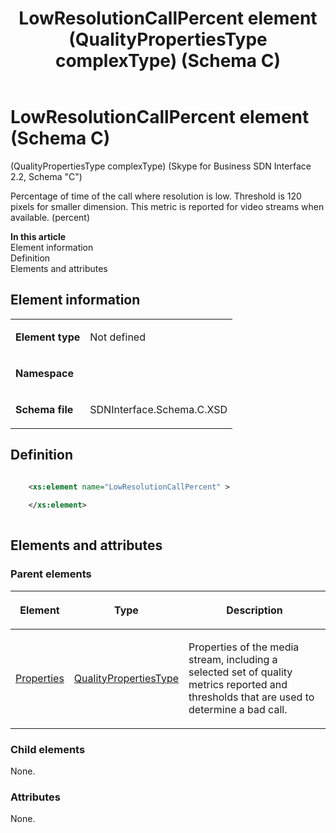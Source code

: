 ﻿---
title: LowResolutionCallPercent element (QualityPropertiesType complexType) (Schema C)
TOCTitle: LowResolutionCallPercent element
ms:assetid: c8c036e0-6579-f286-0523-84cf39516a4b
ms:mtpsurl: https://msdn.microsoft.com/library/Mt404786(v=office.16)
ms:contentKeyID: 68250696
ms.date: 08/24/2015
mtps_version: v=office.16
dev_langs:
- xml
---

# LowResolutionCallPercent element (Schema C)

(QualityPropertiesType complexType) (Skype for Business SDN Interface 2.2, Schema "C")

Percentage of time of the call where resolution is low. Threshold is 120 pixels for smaller dimension. This metric is reported for video streams when available. (percent)

**In this article**  
Element information  
Definition  
Elements and attributes  

## Element information

<table>

<tbody>
<tr class="odd">
<td><p><strong>Element type</strong></p></td>
<td><p>Not defined</p></td>
</tr>
<tr class="even">
<td><p><strong>Namespace</strong></p></td>
<td><p></p></td>
</tr>
<tr class="odd">
<td><p><strong>Schema file</strong></p></td>
<td><p>SDNInterface.Schema.C.XSD</p></td>
</tr>
</tbody>
</table>


## Definition

```xml

    <xs:element name="LowResolutionCallPercent" >
    
    </xs:element>
  
```

## Elements and attributes

### Parent elements

<table>

<thead>
<tr class="header">
<th><p>Element</p></th>
<th><p>Type</p></th>
<th><p>Description</p></th>
</tr>
</thead>
<tbody>
<tr class="odd">
<td><p><a href="properties-element-qualitytype-complextype-skype-for-business-sdn-interface-2-2-schema-c.md">Properties</a></p></td>
<td><p><a href="qualitypropertiestype-complextype-skype-for-business-sdn-interface-2-2-schema-c.md">QualityPropertiesType</a></p></td>
<td><p>Properties of the media stream, including a selected set of quality metrics reported and thresholds that are used to determine a bad call.</p></td>
</tr>
</tbody>
</table>


### Child elements

None.

### Attributes

None.

